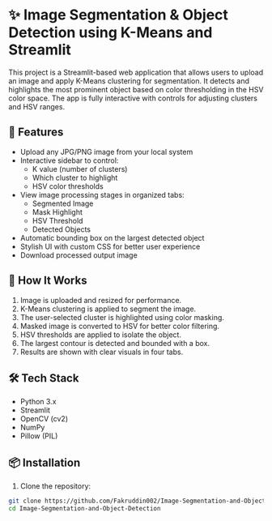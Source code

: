 # ✨ Image Segmentation & Object Detection using K-Means and Streamlit

This project is a Streamlit-based web application that allows users to upload an image and apply K-Means clustering for segmentation. It detects and highlights the most prominent object based on color thresholding in the HSV color space. The app is fully interactive with controls for adjusting clusters and HSV ranges.

## 🚀 Features

- Upload any JPG/PNG image from your local system
- Interactive sidebar to control:
  - K value (number of clusters)
  - Which cluster to highlight
  - HSV color thresholds
- View image processing stages in organized tabs:
  - Segmented Image
  - Mask Highlight
  - HSV Threshold
  - Detected Objects
- Automatic bounding box on the largest detected object
- Stylish UI with custom CSS for better user experience
- Download processed output image

## 🧠 How It Works

1. Image is uploaded and resized for performance.
2. K-Means clustering is applied to segment the image.
3. The user-selected cluster is highlighted using color masking.
4. Masked image is converted to HSV for better color filtering.
5. HSV thresholds are applied to isolate the object.
6. The largest contour is detected and bounded with a box.
7. Results are shown with clear visuals in four tabs.

## 🛠 Tech Stack

- Python 3.x
- Streamlit
- OpenCV (cv2)
- NumPy
- Pillow (PIL)

## 📦 Installation

1. Clone the repository:

```bash
git clone https://github.com/Fakruddin002/Image-Segmentation-and-Object-Detection.git
cd Image-Segmentation-and-Object-Detection
